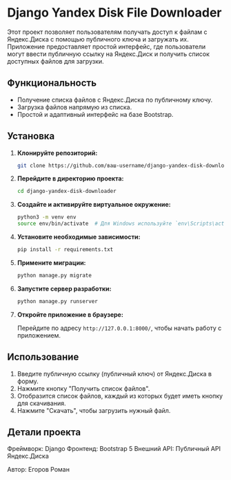 # Django Yandex Disk File Downloader

Этот проект позволяет пользователям получать доступ к файлам с Яндекс.Диска с помощью публичного ключа и загружать их. Приложение предоставляет простой интерфейс, где пользователи могут ввести публичную ссылку на Яндекс.Диск и получить список доступных файлов для загрузки.

## Функциональность

- Получение списка файлов с Яндекс.Диска по публичному ключу.
- Загрузка файлов напрямую из списка.
- Простой и адаптивный интерфейс на базе Bootstrap.

## Установка

1. **Клонируйте репозиторий:**

    ```bash
    git clone https://github.com/ваш-username/django-yandex-disk-downloader.git
    ```

2. **Перейдите в директорию проекта:**

    ```bash
    cd django-yandex-disk-downloader
    ```

3. **Создайте и активируйте виртуальное окружение:**

    ```bash
    python3 -m venv env
    source env/bin/activate  # Для Windows используйте `env\Scripts\activate`
    ```

4. **Установите необходимые зависимости:**

    ```bash
    pip install -r requirements.txt
    ```

5. **Примените миграции:**

    ```bash
    python manage.py migrate
    ```

6. **Запустите сервер разработки:**

    ```bash
    python manage.py runserver
    ```

7. **Откройте приложение в браузере:**

    Перейдите по адресу `http://127.0.0.1:8000/`, чтобы начать работу с приложением.

## Использование

1. Введите публичную ссылку (публичный ключ) от Яндекс.Диска в форму.
2. Нажмите кнопку "Получить список файлов".
3. Отобразится список файлов, каждый из которых будет иметь кнопку для скачивания.
4. Нажмите "Скачать", чтобы загрузить нужный файл.

## Детали проекта
Фреймворк: Django
Фронтенд: Bootstrap 5
Внешний API: Публичный API Яндекс.Диска

Автор: Егоров Роман
